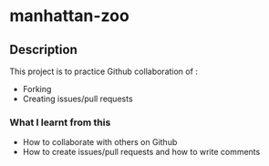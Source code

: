 # manhattan-zoo

## Description
This project is to practice Github collaboration of :
- Forking
- Creating issues/pull requests

### What I learnt from this
- How to collaborate with others on Github
- How to create issues/pull requests and how to write comments
